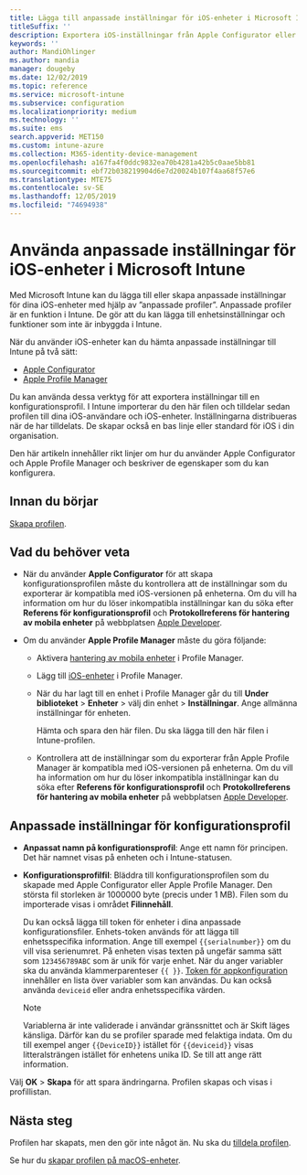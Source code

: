 ```yaml
---
title: Lägga till anpassade inställningar för iOS-enheter i Microsoft Intune – Azure | Microsoft Docs
titleSuffix: ''
description: Exportera iOS-inställningar från Apple Configurator eller Apples Profile Manager och importera sedan dessa inställningar till Microsoft Intune. De här inställningarna kan skapa, använda och kontrollera anpassade inställningar och funktioner på iOS-enheter. Den här anpassade profilen kan sedan tilldelas eller distribueras till iOS-enheter i din organisation för att skapa en baslinje eller standard.
keywords: ''
author: MandiOhlinger
ms.author: mandia
manager: dougeby
ms.date: 12/02/2019
ms.topic: reference
ms.service: microsoft-intune
ms.subservice: configuration
ms.localizationpriority: medium
ms.technology: ''
ms.suite: ems
search.appverid: MET150
ms.custom: intune-azure
ms.collection: M365-identity-device-management
ms.openlocfilehash: a167fa4f0ddc9832ea70b4281a42b5c0aae5bb81
ms.sourcegitcommit: ebf72b038219904d6e7d20024b107f4aa68f57e6
ms.translationtype: MTE75
ms.contentlocale: sv-SE
ms.lasthandoff: 12/05/2019
ms.locfileid: "74694938"
---
```

# <a name="use-custom-settings-for-ios-devices-in-microsoft-intune"></a>Använda anpassade inställningar för iOS-enheter i Microsoft Intune

Med Microsoft Intune kan du lägga till eller skapa anpassade inställningar för dina iOS-enheter med hjälp av ”anpassade profiler”. Anpassade profiler är en funktion i Intune. De gör att du kan lägga till enhetsinställningar och funktioner som inte är inbyggda i Intune.

När du använder iOS-enheter kan du hämta anpassade inställningar till Intune på två sätt:

- [Apple Configurator](https://itunes.apple.com/app/apple-configurator-2/id1037126344?mt=12)
- [Apple Profile Manager](https://support.apple.com/profile-manager)

Du kan använda dessa verktyg för att exportera inställningar till en konfigurationsprofil. I Intune importerar du den här filen och tilldelar sedan profilen till dina iOS-användare och iOS-enheter. Inställningarna distribueras när de har tilldelats. De skapar också en bas linje eller standard för iOS i din organisation.

Den här artikeln innehåller rikt linjer om hur du använder Apple Configurator och Apple Profile Manager och beskriver de egenskaper som du kan konfigurera.

## <a name="before-you-begin"></a>Innan du börjar

[Skapa profilen](device-profile-create.md).

## <a name="what-you-need-to-know"></a>Vad du behöver veta

- När du använder **Apple Configurator** för att skapa konfigurationsprofilen måste du kontrollera att de inställningar som du exporterar är kompatibla med iOS-versionen på enheterna. Om du vill ha information om hur du löser inkompatibla inställningar kan du söka efter **Referens för konfigurationsprofil** och **Protokollreferens för hantering av mobila enheter** på webbplatsen [Apple Developer](https://developer.apple.com/).

- Om du använder **Apple Profile Manager** måste du göra följande:

  - Aktivera [hantering av mobila enheter](https://help.apple.com/serverapp/mac/5.7/#/apd05B9B761-D390-4A75-9251-E9AD29A61D0C) i Profile Manager.
  - Lägg till [iOS-enheter](https://help.apple.com/profilemanager/mac/5.7/#/pm9onzap1984) i Profile Manager.
  - När du har lagt till en enhet i Profile Manager går du till **Under biblioteket** > **Enheter** > välj din enhet > **Inställningar**. Ange allmänna inställningar för enheten.

    Hämta och spara den här filen. Du ska lägga till den här filen i Intune-profilen.

  - Kontrollera att de inställningar som du exporterar från Apple Profile Manager är kompatibla med iOS-versionen på enheterna. Om du vill ha information om hur du löser inkompatibla inställningar kan du söka efter **Referens för konfigurationsprofil** och **Protokollreferens för hantering av mobila enheter** på webbplatsen [Apple Developer](https://developer.apple.com/).

## <a name="custom-configuration-profile-settings"></a>Anpassade inställningar för konfigurationsprofil

- **Anpassat namn på konfigurationsprofil**: Ange ett namn för principen. Det här namnet visas på enheten och i Intune-statusen.
- **Konfigurationsprofilfil**: Bläddra till konfigurationsprofilen som du skapade med Apple Configurator eller Apple Profile Manager. Den största fil storleken är 1000000 byte (precis under 1 MB). Filen som du importerade visas i området **Filinnehåll**.

  Du kan också lägga till token för enheter i dina anpassade konfigurationsfiler. Enhets-token används för att lägga till enhetsspecifika information. Ange till exempel `{{serialnumber}}` om du vill visa serienumret. På enheten visas texten på ungefär samma sätt som `123456789ABC` som är unik för varje enhet. När du anger variabler ska du använda klammerparenteser `{{ }}`. [Token för appkonfiguration](../apps/app-configuration-policies-use-ios.md#tokens-used-in-the-property-list) innehåller en lista över variabler som kan användas. Du kan också använda `deviceid` eller andra enhetsspecifika värden.

  > [!NOTE]
  > Variablerna är inte validerade i användar gränssnittet och är Skift läges känsliga. Därför kan du se profiler sparade med felaktiga indata. Om du till exempel anger `{{DeviceID}}` istället för `{{deviceid}}` visas litteralsträngen istället för enhetens unika ID. Se till att ange rätt information.

Välj **OK** > **Skapa** för att spara ändringarna. Profilen skapas och visas i profillistan.

## <a name="next-steps"></a>Nästa steg

Profilen har skapats, men den gör inte något än. Nu ska du [tilldela profilen](device-profile-assign.md).

Se hur du [skapar profilen på macOS-enheter](custom-settings-macos.md). 
